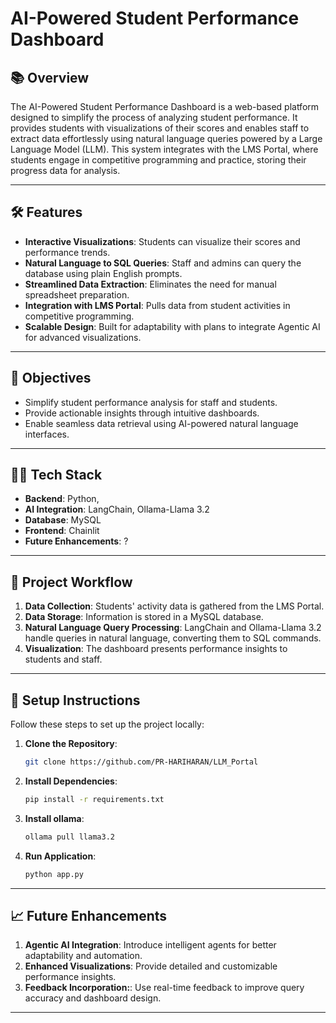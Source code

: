 # AI-Powered Student Performance Dashboard

## 📚 **Overview**
The AI-Powered Student Performance Dashboard is a web-based platform designed to simplify the process of analyzing student performance. It provides students with visualizations of their scores and enables staff to extract data effortlessly using natural language queries powered by a Large Language Model (LLM). This system integrates with the LMS Portal, where students engage in competitive programming and practice, storing their progress data for analysis.

---

## 🛠️ **Features**
- **Interactive Visualizations**: Students can visualize their scores and performance trends.  
- **Natural Language to SQL Queries**: Staff and admins can query the database using plain English prompts.  
- **Streamlined Data Extraction**: Eliminates the need for manual spreadsheet preparation.  
- **Integration with LMS Portal**: Pulls data from student activities in competitive programming.  
- **Scalable Design**: Built for adaptability with plans to integrate Agentic AI for advanced visualizations.  

---

## 🎯 **Objectives**
- Simplify student performance analysis for staff and students.  
- Provide actionable insights through intuitive dashboards.  
- Enable seamless data retrieval using AI-powered natural language interfaces.  

---

## 🧑‍💻 **Tech Stack**
- **Backend**: Python,  
- **AI Integration**: LangChain, Ollama-Llama 3.2  
- **Database**: MySQL  
- **Frontend**: Chainlit
- **Future Enhancements**: ?

---

## 🚀 **Project Workflow**
1. **Data Collection**: Students' activity data is gathered from the LMS Portal.  
2. **Data Storage**: Information is stored in a MySQL database.  
3. **Natural Language Query Processing**: LangChain and Ollama-Llama 3.2 handle queries in natural language, converting them to SQL commands.  
4. **Visualization**: The dashboard presents performance insights to students and staff.  

---

## 🔄 **Setup Instructions**
Follow these steps to set up the project locally:

1. **Clone the Repository**:  
   ```bash
   git clone https://github.com/PR-HARIHARAN/LLM_Portal

2. **Install Dependencies**:  
   ```bash
   pip install -r requirements.txt
   
3. **Install ollama**:
   ```bash
   ollama pull llama3.2

4. **Run Application**:
   ```bash
   python app.py
   
---

## 📈 **Future Enhancements**
1. **Agentic AI Integration**: Introduce intelligent agents for better adaptability and automation.  
3. **Enhanced Visualizations**: Provide detailed and customizable performance insights.  
4. **Feedback Incorporation:**: Use real-time feedback to improve query accuracy and dashboard design.  

---